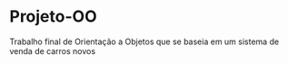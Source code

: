 # Projeto-OO
Trabalho final de Orientação a Objetos que se baseia em um sistema de venda de carros novos
